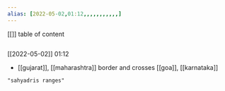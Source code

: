 ```yaml
---
alias: [2022-05-02,01:12,,,,,,,,,,,]
---
```

[[]]
table of content
```toc
```

[[2022-05-02]] 01:12
- [[gujarat]], [[maharashtra]] border and crosses [[goa]], [[karnataka]]
```query
"sahyadris ranges"
```